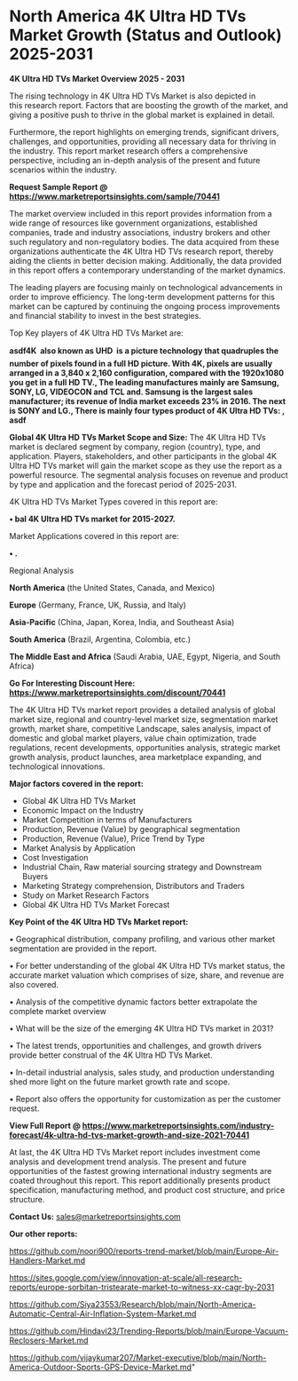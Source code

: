 # North America 4K Ultra HD TVs Market Growth (Status and Outlook) 2025-2031

<Strong> 4K Ultra HD TVs Market Overview 2025 - 2031</strong>

The rising technology in 4K Ultra HD TVs Market is also depicted in this research report. Factors that are boosting the growth of the market, and giving a positive push to thrive in the global market is explained in detail.

Furthermore, the report highlights on emerging trends, significant drivers, challenges, and opportunities, providing all necessary data for thriving in the industry. This report market research offers a comprehensive perspective, including an in-depth analysis of the present and future scenarios within the industry.

<strong>Request Sample Report @ <a href=https://www.marketreportsinsights.com/sample/70441>https://www.marketreportsinsights.com/sample/70441</a></strong>

The market overview included in this report provides information from a wide range of resources like government organizations, established companies, trade and industry associations, industry brokers and other such regulatory and non-regulatory bodies. The data acquired from these organizations authenticate the 4K Ultra HD TVs research report, thereby aiding the clients in better decision making. Additionally, the data provided in this report offers a contemporary understanding of the market dynamics.

The leading players are focusing mainly on technological advancements in order to improve efficiency. The long-term development patterns for this market can be captured by continuing the ongoing process improvements and financial stability to invest in the best strategies.

Top Key players of 4K Ultra HD TVs Market are:

<strong>asdf4K  also known as UHD  is a picture technology that quadruples the number of pixels found in a full HD picture. With 4K, pixels are usually arranged in a 3,840 x 2,160 configuration, compared with the 1920x1080 you get in a full HD TV., The leading manufactures mainly are Samsung, SONY, LG, VIDEOCON and TCL and. Samsung is the largest sales manufacturer; its revenue of India market exceeds 23% in 2016. The next is SONY and LG., There is mainly four types product of 4K Ultra HD TVs: , asdf</strong>

<strong><b>Global 4K Ultra HD TVs Market Scope and Size:</b></strong>
The 4K Ultra HD TVs market is declared segment by company, region (country), type, and application. Players, stakeholders, and other participants in the global 4K Ultra HD TVs market will gain the market scope as they use the report as a powerful resource. The segmental analysis focuses on revenue and product by type and application and the forecast period of 2025-2031.

4K Ultra HD TVs Market Types covered in this report are:

<strong>• bal 4K Ultra HD TVs market for 2015-2027.</strong>

Market Applications covered in this report are:

<strong>• .</strong> 

Regional Analysis

<strong>North America</strong> (the United States, Canada, and Mexico)

<strong>Europe</strong> (Germany, France, UK, Russia, and Italy)

<strong>Asia-Pacific</strong> (China, Japan, Korea, India, and Southeast Asia)

<strong>South America</strong> (Brazil, Argentina, Colombia, etc.)

<strong>The Middle East and Africa</strong> (Saudi Arabia, UAE, Egypt, Nigeria, and South Africa)

<strong>Go For Interesting Discount Here: <a href=https://www.marketreportsinsights.com/discount/70441>https://www.marketreportsinsights.com/discount/70441</a></strong>

The 4K Ultra HD TVs market report provides a detailed analysis of global market size, regional and country-level market size, segmentation market growth, market share, competitive Landscape, sales analysis, impact of domestic and global market players, value chain optimization, trade regulations, recent developments, opportunities analysis, strategic market growth analysis, product launches, area marketplace expanding, and technological innovations.

<strong><b>Major factors covered in the report:</b></strong>
<ul>
  <li>Global 4K Ultra HD TVs Market </li>
  <li>Economic Impact on the Industry</li>
  <li>Market Competition in terms of Manufacturers</li>
  <li>Production, Revenue (Value) by geographical segmentation</li>
  <li>Production, Revenue (Value), Price Trend by Type</li>
  <li>Market Analysis by Application</li>
  <li>Cost Investigation</li>
  <li>Industrial Chain, Raw material sourcing strategy and Downstream Buyers</li>
  <li>Marketing Strategy comprehension, Distributors and Traders</li>
  <li>Study on Market Research Factors</li>
  <li>Global 4K Ultra HD TVs Market Forecast</li>
</ul>

<strong><b>Key Point of the 4K Ultra HD TVs Market report:</b></strong>

• Geographical distribution, company profiling, and various other market segmentation are provided in the report.

• For better understanding of the global 4K Ultra HD TVs market status, the accurate market valuation which comprises of size, share, and revenue are also covered.

• Analysis of the competitive dynamic factors better extrapolate the complete market overview

• What will be the size of the emerging 4K Ultra HD TVs market in 2031?

• The latest trends, opportunities and challenges, and growth drivers provide better construal of the 4K Ultra HD TVs Market.

• In-detail industrial analysis, sales study, and production understanding shed more light on the future market growth rate and scope.

• Report also offers the opportunity for customization as per the customer request.

<strong><b>View Full Report @ <a href=https://www.marketreportsinsights.com/industry-forecast/4k-ultra-hd-tvs-market-growth-and-size-2021-70441>https://www.marketreportsinsights.com/industry-forecast/4k-ultra-hd-tvs-market-growth-and-size-2021-70441</a></b></strong>


At last, the 4K Ultra HD TVs Market report includes investment come analysis and development trend analysis. The present and future opportunities of the fastest growing international industry segments are coated throughout this report. This report additionally presents product specification, manufacturing method, and product cost structure, and price structure.

<strong>Contact Us:</strong>
sales@marketreportsinsights.com

<strong>Our other reports:</strong>

<a href=https://github.com/noori900/reports-trend-market/blob/main/Europe-Air-Handlers-Market.md>https://github.com/noori900/reports-trend-market/blob/main/Europe-Air-Handlers-Market.md</a>

<a href=https://sites.google.com/view/innovation-at-scale/all-research-reports/europe-sorbitan-tristearate-market-to-witness-xx-cagr-by-2031>https://sites.google.com/view/innovation-at-scale/all-research-reports/europe-sorbitan-tristearate-market-to-witness-xx-cagr-by-2031</a>

<a href=https://github.com/Siya23553/Research/blob/main/North-America-Automatic-Central-Air-Inflation-System-Market.md>https://github.com/Siya23553/Research/blob/main/North-America-Automatic-Central-Air-Inflation-System-Market.md</a>

<a href=https://github.com/Hindavi23/Trending-Reports/blob/main/Europe-Vacuum-Reclosers-Market.md>https://github.com/Hindavi23/Trending-Reports/blob/main/Europe-Vacuum-Reclosers-Market.md</a>

<a href=https://github.com/vijaykumar207/Market-executive/blob/main/North-America-Outdoor-Sports-GPS-Device-Market.md>https://github.com/vijaykumar207/Market-executive/blob/main/North-America-Outdoor-Sports-GPS-Device-Market.md</a>"
